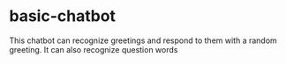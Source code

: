 # basic-chatbot
This chatbot can recognize greetings and respond to them with a random greeting. It can also recognize question words
